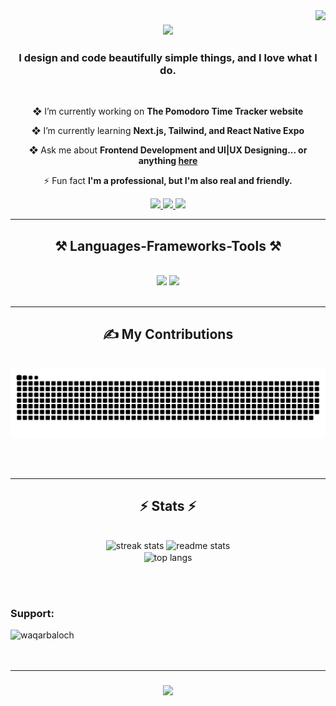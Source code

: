

<img align="right" src="https://visitor-badge.laobi.icu/badge?page_id=salesp07.salesp07" />

<h3 align="center">
    <img src="https://readme-typing-svg.herokuapp.com/?font=Inter&size=40&weight=900&center=true&vCenter=true&width=500&height=70&duration=4000&lines=Hi+There!+;+I'm+Waqar+Baloch!;" />
</h3>

<h3 align="center">I design and code beautifully simple things, and I love what I do.</h3>


<br/>

<div align="center">
 
 ❖ I’m currently working on **The Pomodoro Time Tracker website**
 
 ❖ I’m currently learning **Next.js, Tailwind, and React Native Expo**

 ❖ Ask me about **Frontend Development and UI|UX Designing... or anything [here](https://waqarbugti.netlify.app)**

 ⚡ Fun fact **I'm a professional, but I'm also real and friendly.**
 
 </div>
 
<div align="center"> 
  <a href="mailto:wbugti125@gmail.com">
    <img src="https://img.shields.io/badge/Gmail-333333?style=for-the-badge&logo=gmail&logoColor=red" />
  </a>
  <a href="https://linkedin.com/in/waqarbugti" target="_blank">
    <img src="https://img.shields.io/badge/LinkedIn-0077B5?style=for-the-badge&logo=linkedin&logoColor=white" target="_blank" />
  </a>
  <a href="https://waqarbugti.netlify.app" target="_blank">
     <img src="https://img.shields.io/badge/Portfolio-FF5722?style=for-the-badge&logo=todoist&logoColor=white" target="_blank" /> <!-- sqlite, safari, google-chrome are other good icon options -->
  </a>
</div>

 <hr/>
 
<h2 align="center">⚒️ Languages-Frameworks-Tools ⚒️</h2>
<br/>
<div align="center">
    <img src="https://skillicons.dev/icons?i=react,bootstrap,html,css,vscode,github,figma,tailwind,git" />
    <img src="https://skillicons.dev/icons?i=nodejs,python,javascript,express,mongodb,nextjs," /><br>
</div>

<br/>
<hr/>

<div align="center">
  <h2>✍ My Contributions </h2>
  <br>
  <img alt="snake eating my contributions" src="https://raw.githubusercontent.com/salesp07/salesp07/output/github-contribution-grid-snake.svg" />
  
  <br/><br/>
</div>

<hr/>

<h2 align="center">⚡ Stats ⚡</h2>
<br>
<div align=center>
  <img width=400 src="https://streak-stats.demolab.com/?user=waqar-s&count_private=true&theme=react&border_radius=10" alt="streak stats"/>
  <img width=400 src="https://github-readme-stats-salesp07.vercel.app/api?username=waqar-s&count_private=true&show_icons=true&theme=react&rank_icon=github&border_radius=10" alt="readme stats" />
  <br/>
  <img width=400 align="center" src="https://github-readme-stats-salesp07.vercel.app/api/top-langs/?username=waqar-s&langs_count=8&layout=compact&theme=react&border_radius=10&size_weight=0.5&count_weight=0.5&exclude_repo=github-readme-stats" alt="top langs" />
</div>

<br/><br/>


<h3 align="left">Support:</h3>
<p><a href="https://www.buymeacoffee.com/waqarbaloch"> <img align="left" src="https://cdn.buymeacoffee.com/buttons/v2/default-yellow.png" height="50" width="210" alt="waqarbaloch" /></a></p><br><br>

<br/>
<hr/>

<h3 align="center">
    <img src="https://readme-typing-svg.herokuapp.com/?font=Inter&weight=800&size=25&center=true&vCenter=true&width=500&height=70&duration=4000&lines=Thanks+for+visiting!+✌️;+Shoot+me+a+message+on+Linkedin!;I'm+always+down+to+collab+:)">
</h3>




